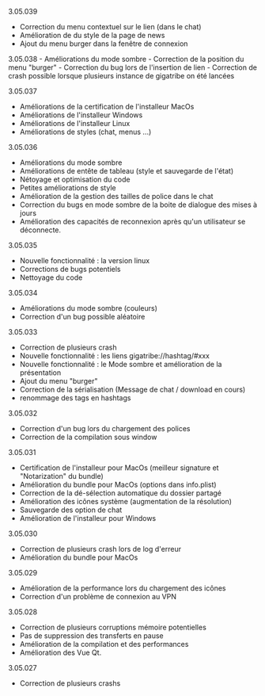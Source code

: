 
3.05.039
  - Correction du menu contextuel sur le lien (dans le chat)
  - Amélioration de du style de la page de news
  - Ajout du menu burger dans la fenêtre de connexion

3.05.038
    - Améliorations du mode sombre
    - Correction de la position du menu "burger"
    - Correction du bug lors de l'insertion de lien
    - Correction de crash possible lorsque plusieurs instance de gigatribe on été lancées

3.05.037
  - Améliorations de la certification de l'installeur MacOs
  - Améliorations de l'installeur Windows
  - Améliorations de l'installeur Linux
  - Améliorations de styles (chat, menus ...)
  
3.05.036
  - Améliorations du mode sombre
  - Améliorations de entête de tableau (style et sauvegarde de l'état)
  - Nétoyage et optimisation du code
  - Petites améliorations de style
  - Amélioration de la gestion des tailles de police dans le chat
  - Correction du bugs en mode sombre de la boite de dialogue des mises à jours
  - Amélioration des capacités de reconnexion après qu'un utilisateur se déconnecte. 
  
3.05.035
  - Nouvelle fonctionnalité : la version linux
  - Corrections de bugs potentiels
  - Nettoyage du code

3.05.034
  - Améliorations du mode sombre (couleurs)
  - Correction d'un bug possible aléatoire
    
3.05.033
  - Correction de plusieurs crash
  - Nouvelle fonctionnalité : les liens gigatribe://hashtag/#xxx
  - Nouvelle fonctionnalité : le Mode sombre et amélioration de la présentation
  - Ajout du menu "burger"
  - Correction de la sérialisation (Message de chat / download en cours)
  - renommage des tags en hashtags
  

3.05.032
  - Correction d'un bug lors du chargement des polices
  - Correction de la compilation sous window

3.05.031
  - Certification de l'installeur pour MacOs (meilleur signature et "Notarization" du bundle)
  - Amélioration du bundle pour MacOs (options dans info.plist)
  - Correction de la dé-sélection automatique du dossier partagé
  - Amélioration des icônes système (augmentation de la résolution)
  - Sauvegarde des option de chat
  - Amélioration de l'installeur pour Windows

3.05.030
  - Correction de plusieurs crash lors de log d'erreur 
  - Amélioration du bundle pour MacOs

3.05.029
  - Amélioration de la performance lors du chargement des icônes
  - Correction d'un problème de connexion au VPN

3.05.028
  - Correction de plusieurs corruptions mémoire potentielles 
  - Pas de suppression des transferts en pause
  - Amélioration de la compilation et des performances
  - Amélioration des Vue Qt.
    
3.05.027
  - Correction de plusieurs crashs
